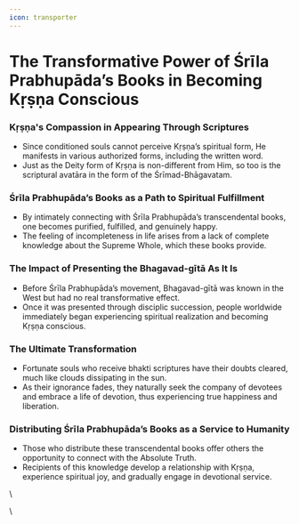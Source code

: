 ```yaml
---
icon: transporter
---
```


# The Transformative Power of Śrīla Prabhupāda’s Books in Becoming Kṛṣṇa Conscious

### Kṛṣṇa's Compassion in Appearing Through Scriptures

* Since conditioned souls cannot perceive Kṛṣṇa’s spiritual form, He manifests in various authorized forms, including the written word.
* Just as the Deity form of Kṛṣṇa is non-different from Him, so too is the scriptural avatāra in the form of the Śrīmad-Bhāgavatam.

### Śrīla Prabhupāda’s Books as a Path to Spiritual Fulfillment

* By intimately connecting with Śrīla Prabhupāda’s transcendental books, one becomes purified, fulfilled, and genuinely happy.
* The feeling of incompleteness in life arises from a lack of complete knowledge about the Supreme Whole, which these books provide.

### The Impact of Presenting the Bhagavad-gītā As It Is

* Before Śrīla Prabhupāda’s movement, Bhagavad-gītā was known in the West but had no real transformative effect.
* Once it was presented through disciplic succession, people worldwide immediately began experiencing spiritual realization and becoming Kṛṣṇa conscious.

### The Ultimate Transformation

* Fortunate souls who receive bhakti scriptures have their doubts cleared, much like clouds dissipating in the sun.
* As their ignorance fades, they naturally seek the company of devotees and embrace a life of devotion, thus experiencing true happiness and liberation.

### Distributing Śrīla Prabhupāda’s Books as a Service to Humanity

* Those who distribute these transcendental books offer others the opportunity to connect with the Absolute Truth.
* Recipients of this knowledge develop a relationship with Kṛṣṇa, experience spiritual joy, and gradually engage in devotional service.

\


\
